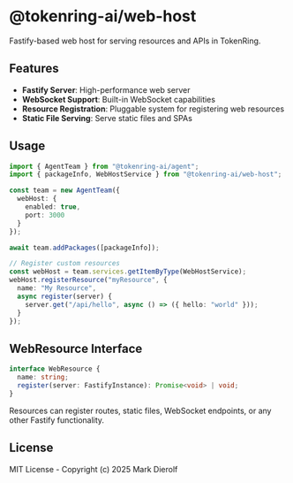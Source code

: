 # @tokenring-ai/web-host

Fastify-based web host for serving resources and APIs in TokenRing.

## Features

- **Fastify Server**: High-performance web server
- **WebSocket Support**: Built-in WebSocket capabilities
- **Resource Registration**: Pluggable system for registering web resources
- **Static File Serving**: Serve static files and SPAs

## Usage

```typescript
import { AgentTeam } from "@tokenring-ai/agent";
import { packageInfo, WebHostService } from "@tokenring-ai/web-host";

const team = new AgentTeam({
  webHost: {
    enabled: true,
    port: 3000
  }
});

await team.addPackages([packageInfo]);

// Register custom resources
const webHost = team.services.getItemByType(WebHostService);
webHost.registerResource("myResource", {
  name: "My Resource",
  async register(server) {
    server.get("/api/hello", async () => ({ hello: "world" }));
  }
});
```

## WebResource Interface

```typescript
interface WebResource {
  name: string;
  register(server: FastifyInstance): Promise<void> | void;
}
```

Resources can register routes, static files, WebSocket endpoints, or any other Fastify functionality.

## License

MIT License - Copyright (c) 2025 Mark Dierolf
